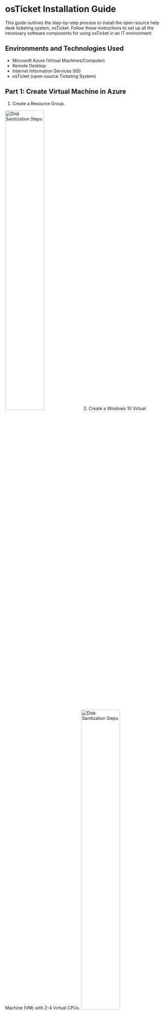 # osTicket Installation Guide

This guide outlines the step-by-step process to install the open-source help desk ticketing system, osTicket. Follow these instructions to set up all the necessary software components for using osTicket in an IT environment.

## Environments and Technologies Used

- Microsoft Azure (Virtual Machines/Computer)
- Remote Desktop
- Internet Information Services (IIS)
- osTicket (open-source Ticketing System)

## Part 1: Create Virtual Machine in Azure

1. Create a Resource Group.
<img src="https://i.imgur.com/uTEMc4e.png" height="50%" width="50%" alt="Disk Sanitization Steps"/>
2. Create a Windows 10 Virtual Machine (VM) with 2-4 Virtual CPUs.
<img src="https://i.imgur.com/MlH2uOe.png" height="50%" width="50%" alt="Disk Sanitization Steps"/>
4. Allow the VM to create a new Virtual Network (Vnet).

## Part 2: Installation

### Installation Files

Download the necessary files from Google as listed below for osTicket installation.
https://drive.google.com/drive/u/1/folders/1APMfNyfNzcxZC6EzdaNfdZsUwxWYChf6

1.  **Access Your New Virtual Machine Through Remote Desktop and Complete Normal Windows Setup**
2.  **Install / Enable IIS in your Windows Virtual Machine WITH CGI and Common HTTP Features:**
   - Open Control Panel.
   - Navigate to Programs > Programs and Features > "Turn Windows features on and off."

<img src="https://i.imgur.com/oWiwOiq.png" height="50%" width="50%" alt="Disk Sanitization Steps"/>

   - Under World Wide Web Services:
      - Application Development Features:
       - [X] CGI
       - [X] Common HTTP Features
       
<img src="https://i.imgur.com/xUS2zkY.png" height="50%" width="50%" alt="Disk Sanitization Steps"/>
<img src="https://i.imgur.com/eDQjRhM.png" height="50%" width="50%" alt="Disk Sanitization Steps"/>

3. Install PHP Manager for IIS (PHPManagerForIIS_V1.5.0.msi) and Rewrite Module (rewrite_amd64_en-US.msi).
<img src="https://i.imgur.com/jaGfdKC.png" height="80%" width="80%" alt="Disk Sanitization Steps"/>

4. Create a directory in C drive: `C:\PHP`.
   - Download PHP 7.3.8 (php-7.3.8-nts-Win32-VC15-x86.zip) and unzip its contents into `C:\PHP`.
   - Download and install VC_redist.x86.exe.

5. Download and install MySQL 5.5.62 (mysql-5.5.62-win32.msi).
   - Select Typical Setup.
   - Launch Configuration Wizard (after install).
   - Choose Standard Configuration.
   - Set a password, e.g., "Password1."

6. Open IIS as an Admin, click on PHP Manager, and register PHP from within IIS.

7. Reload IIS (Stop and Start the server).

8. **Install osTicket v1.15.8:**
   - Download osTicket, extract, and copy the "upload" folder to `c:\inetpub\wwwroot`.
   - Rename "upload" to "osTicket."
   - Reload IIS.

9. Enable the following PHP extensions in PHP Manager:
   - php_imap.dll
   - php_intl.dll
   - php_opcache.dll
   - Refresh the osTicket site in your browser.

10. Rename: `ost-config.php` from `C:\inetpub\wwwroot\osTicket\include\ost-sampleconfig.php` to `C:\inetpub\wwwroot\osTicket\include\ost-config.php`.

11. **Assign Permissions to `ost-config.php`:**
    - Right-click on `ost-config.php`.
    - Click on Properties > Security tab.
    - Disable inheritance.
    - Add "Everyone" and set Basic permissions to "Read."

12. Continue setting up osTicket in the browser:
    - Name: Helpdesk.
    - Default email (receives email from customers).

13. **Download and Install HeidiSQL:**
    - Open HeidiSQL.
    - Create a new session (root/Password1).
    - Connect to the session.
    - Create a database called "osTicket."

14. Continue setting up osTicket in the browser:
    - MySQL Database: osTicket
    - MySQL Username: root
    - MySQL Password: Password1
    - Click "Install Now!"

Congratulations! osTicket should now be installed successfully. Browse to your help desk login page: [http://localhost/osTicket/scp/login.php](http://localhost/osTicket/scp/login.php).

End Users osTicket URL: [http://localhost/osTicket/](http://localhost/osTicket/).

## Cleanup

- Delete: `C:\inetpub\wwwroot\osTicket\setup`.
- Set Permissions to "Read" only: `C:\inetpub\wwwroot\osTicket\include\ost-config.php`.

## Notes

- Browse to your help desk login page: [http://localhost/osTicket/scp/login.php](http://localhost/osTicket/scp/login.php).
- End Users osTicket URL: [http://localhost/osTicket/](http://localhost/osTicket/).
```
